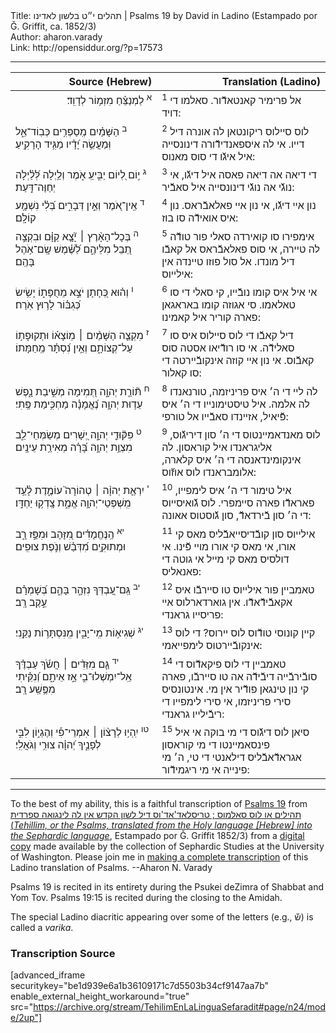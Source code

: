 <html>
<head></head>
<body>
Title: תהלים י״ט בלשון לאדינו | Psalms 19 by David in Ladino (Estampado por Ǧ. Griffit, ca. 1852/3)<br />
Author: aharon.varady<br />
Link: http://opensiddur.org/?p=17573
<p />
<hr />

<table style="margin-left: auto;margin-right: auto;" class="draggable">
<thead><tr><th id="x" style="text-align: right;">Source (Hebrew)</th><th style="text-align: right;">Translation (Ladino)</th></tr></thead>
<tbody>
<tr><td style="vertical-align:top;" width="46%">
<div class="liturgy" style="text-align: right;"><span lang="he">
<sup>א</sup>&nbsp;לַמְנַצֵּ֗חַ 
מִזְמ֥וֹר לְדָוִֽד׃
</span></div>
</td>
 
<td style="vertical-align:top;" width="53%">
<div class="ladino"><span lang="he">
<sup>1</sup>&nbsp;אל פרימיר קאנטאדﬞור. 
סאלמו די דויד:
</span></div></td>
</tr>


<tr>
<td style="vertical-align:top;" width="46%">
<div class="liturgy"><span lang="he">
<sup>ב</sup>&nbsp;הַשָּׁמַ֗יִם מְֽסַפְּרִ֥ים כְּבֽוֹד־אֵ֑ל 
וּֽמַעֲשֵׂ֥ה יָ֝דָ֗יו מַגִּ֥יד הָרָקִֽיעַ׃
</span></div>
</td>
 
<td style="vertical-align:top;" width="53%">
<div class="ladino"><span lang="he">
<sup>2</sup>&nbsp;לוס סיילוס ריקונטאן לה אונרה דיל דייו. 
אי לה איספאנדידﬞורה דינונסייה איל איגﬞו די סוס מאנוס:
</span></div></td>
</tr>


<tr>
<td style="vertical-align:top;" width="46%">
<div class="liturgy"><span lang="he">
<sup>ג</sup>&nbsp;י֣וֹם לְ֭יוֹם יַבִּ֣יעַֽ אֹ֑מֶר 
וְלַ֥יְלָה לְּ֝לַ֗יְלָה יְחַוֶּה־דָּֽעַת׃
</span></div>
</td>
 
<td style="vertical-align:top;" width="53%">
<div class="ladino"><span lang="he">
<sup>3</sup>&nbsp;די דיאה אה דיאה פאסה איל דיגﬞו, 
אי נוגﬞי אה נוגﬞי דינונסייה איל סאבﬞיר:
</span></div></td>
</tr>


<tr>
<td style="vertical-align:top;" width="46%">
<div class="liturgy"><span lang="he">
<sup>ד</sup>&nbsp;אֵֽין־אֹ֭מֶר וְאֵ֣ין דְּבָרִ֑ים 
בְּ֝לִ֗י נִשְׁמָ֥ע קוֹלָֽם׃
</span></div>
</td>
 
<td style="vertical-align:top;" width="53%">
<div class="ladino"><span lang="he">
<sup>4</sup>&nbsp;נון איי דיגﬞו, אי נון איי פאלאבﬞראס. 
נון איס אואידﬞה סו בוז:
</span></div></td>
</tr>


<tr>
<td style="vertical-align:top;" width="46%">
<div class="liturgy"><span lang="he">
<sup>ה</sup>&nbsp;בְּכָל־הָאָ֨רֶץ ׀ יָ֘צָ֤א קַוָּ֗ם 
וּבִקְצֵ֣ה תֵ֭בֵל מִלֵּיהֶ֑ם 
לַ֝שֶּׁ֗מֶשׁ שָֽׂם־אֹ֥הֶל בָּהֶֽם׃
</span></div>
</td>
 
<td style="vertical-align:top;" width="53%">
<div class="ladino"><span lang="he">
<sup>5</sup>&nbsp;אימפירו סו קואירדה סאלי פור טודﬞה לה טיירה, 
אי סוס פאלאבﬞראס אל קאבﬞו דיל מונדו. 
אל סול פוזו טיינדה אין אילייוס:
</span></div></td>
</tr>


<tr>
<td style="vertical-align:top;" width="46%">
<div class="liturgy"><span lang="he">
<sup>ו</sup>&nbsp;וְה֗וּא כְּ֭חָתָן 
יֹצֵ֣א מֵחֻפָּת֑וֹ 
יָשִׂ֥ישׂ כְּ֝גִבּ֗וֹר לָר֥וּץ אֹֽרַח׃
</span></div>
</td>
 
<td style="vertical-align:top;" width="53%">
<div class="ladino"><span lang="he">
<sup>6</sup>&nbsp;אי איל איס קומו נובﬞייו, 
קי סאלי די סו טאלאמו. 
סי אגוזה קומו באראגאן פארה קוריר איל קאמינו:
</span></div></td>
</tr>


<tr>
<td style="vertical-align:top;" width="46%">
<div class="liturgy"><span lang="he">
<sup>ז</sup>&nbsp;מִקְצֵ֤ה הַשָּׁמַ֨יִם ׀ מֽוֹצָא֗וֹ 
וּתְקוּפָת֥וֹ עַל־קְצוֹתָ֑ם 
וְאֵ֥ין נִ֝סְתָּ֗ר מֵֽחַמָּתוֹ׃
</span></div>
</td>
 
<td style="vertical-align:top;" width="53%">
<div class="ladino"><span lang="he">
<sup>7</sup>&nbsp;דיל קאבﬞו די לוס סיילוס איס סו סאלידﬞה. 
אי סו רודﬞיאו אסטה סוס קאבﬞוס. 
אי נון איי קוזה אינקובﬞיירטה די סו קאלור:
</span></div></td>
</tr>


<tr>
<td style="vertical-align:top;" width="46%">
<div class="liturgy"><span lang="he">
<sup>ח</sup>&nbsp;תּ֘וֹרַ֤ת יְהוָ֣ה תְּ֭מִימָה 
מְשִׁ֣יבַת נָ֑פֶשׁ 
עֵד֥וּת יְהוָ֥ה נֶ֝אֱמָנָ֗ה 
מַחְכִּ֥ימַת פֶּֽתִי׃
</span></div>
</td>
 
<td style="vertical-align:top;" width="53%">
<div class="ladino"><span lang="he">
<sup>8</sup>&nbsp;לה ליי די ה׳ איס פריניזמה, 
טורנאנדו לה אלמה. 
איל טיסטימונייו די ה׳ איס פﬞיאיל, 
אזיינדו סאבﬞייו אל טורפי:
</span></div></td>
</tr>


<tr>
<td style="vertical-align:top;" width="46%">
<div class="liturgy"><span lang="he">
<sup>ט</sup>&nbsp;פִּקּ֘וּדֵ֤י יְהוָ֣ה יְ֭שָׁרִים 
מְשַׂמְּחֵי־לֵ֑ב 
מִצְוַ֥ת יְהוָ֥ה בָּ֝רָ֗ה 
מְאִירַ֥ת עֵינָֽיִם׃
</span></div>
</td>
 
<td style="vertical-align:top;" width="53%">
<div class="ladino"><span lang="he">
<sup>9</sup>&nbsp;לוס מאנדאמיינטוס די ה׳ סון דיריגﬞוס, 
אליגראנדו איל קוראסון. 
לה אינקומינדאנסה די ה׳ איס קלארה, 
אלומבראנדו לוס אוזﬞוס:
</span></div></td>
</tr>


<tr>
<td style="vertical-align:top;" width="46%">
<div class="liturgy"><span lang="he">
<sup>י</sup>&nbsp;יִרְאַ֤ת יְהוָ֨ה ׀ טְהוֹרָה֮ 
עוֹמֶ֪דֶת לָ֫עַ֥ד 
מִֽשְׁפְּטֵי־יְהוָ֥ה אֱמֶ֑ת 
צָֽדְק֥וּ יַחְדָּֽו׃
</span></div>
</td>
 
<td style="vertical-align:top;" width="53%">
<div class="ladino"><span lang="he">
<sup>10</sup>&nbsp;איל טימור די ה׳ איס לימפייו, 
פאראדﬞו פארה סיימפרי. 
לוס גﬞואיסייוס די ה׳ סון בﬞירדאדﬞ, 
סון גﬞוסטוס אאונה:
</span></div></td>
</tr>


<tr>
<td style="vertical-align:top;" width="46%">
<div class="liturgy"><span lang="he">
<sup>יא</sup>&nbsp;הַֽנֶּחֱמָדִ֗ים מִ֭זָּהָב 
וּמִפַּ֣ז רָ֑ב 
וּמְתוּקִ֥ים מִ֝דְּבַ֗שׁ וְנֹ֣פֶת צוּפִֽים׃
</span></div>
</td>
 
<td style="vertical-align:top;" width="53%">
<div class="ladino"><span lang="he">
<sup>11</sup>&nbsp;אילייוס סון קובﬞדיסייאבﬞליס מאס קי אורו, 
אי מאס קי אורו מויי פﬞינו. 
אי דולסיס מאס קי מייל אי גוטה די פאנאליס:
</span></div></td>
</tr>


<tr>
<td style="vertical-align:top;" width="46%">
<div class="liturgy"><span lang="he">
<sup>יב</sup>&nbsp;גַּֽם־עַ֭בְדְּךָ נִזְהָ֣ר בָּהֶ֑ם 
בְּ֝שָׁמְרָ֗ם עֵ֣קֶב רָֽב׃
</span></div>
</td>
 
<td style="vertical-align:top;" width="53%">
<div class="ladino"><span lang="he">
<sup>12</sup>&nbsp;טאמביין פור אילייוס טו סיירבﬞו איס אקאבﬞידﬞאדﬞו. 
אין גוארדארלוס איי פריסייו גראנדי:
</span></div></td>
</tr>


<tr>
<td style="vertical-align:top;" width="46%">
<div class="liturgy"><span lang="he">
<sup>יג</sup>&nbsp;שְׁגִיא֥וֹת מִֽי־יָבִ֑ין 
מִֽנִּסְתָּר֥וֹת נַקֵּֽנִי׃
</span></div>
</td>
 
<td style="vertical-align:top;" width="53%">
<div class="ladino"><span lang="he">
<sup>13</sup>&nbsp;קיין קונוסי טודﬞוס לוס יירוס? 
די לוס אינקובﬞיירטוס לימפייאמי:
</span></div></td>
</tr>


<tr>
<td style="vertical-align:top;" width="46%">
<div class="liturgy"><span lang="he">
<sup>יד</sup>&nbsp;גַּ֤ם מִזֵּדִ֨ים ׀ חֲשֹׂ֬ךְ עַבְדֶּ֗ךָ 
אַֽל־יִמְשְׁלוּ־בִ֣י אָ֣ז אֵיתָ֑ם 
וְ֝נִקֵּ֗יתִי 
מִפֶּ֥שַֽׁע רָֽב׃
</span></div>
</td>
 
<td style="vertical-align:top;" width="53%">
<div class="ladino"><span lang="he">
<sup>14</sup>&nbsp;טאמביין די לוס פיקאדﬞוס די סובﬞירבﬞייה דיבﬞידﬞה אה טו סיירבﬞו, 
פארה קי נון טינגאן פודﬞיר אין מי. 
אינטונסיס סירי פריניזמו, 
אי סירי לימפייו די ריבﬞילייו גראנדי:
</span></div></td>
</tr>


<tr>
<td style="vertical-align:top;" width="46%">
<div class="liturgy"><span lang="he">
<sup>טו</sup>&nbsp;יִֽהְי֥וּ לְרָצ֨וֹן ׀ אִמְרֵי־פִ֡י 
וְהֶגְי֣וֹן לִבִּ֣י לְפָנֶ֑יךָ 
יְ֝הוָ֗ה צוּרִ֥י וְגֹאֲלִֽי׃
</span></div>
</td>
 
<td style="vertical-align:top;" width="53%">
<div class="ladino"><span lang="he">
<sup>15</sup>&nbsp;סיאן לוס דיגﬞוס די מי בוקה 
אי איל פינסאמיינטו די מי קוראסון אגראדﬞאבﬞליס דילאנטי די טי, 
ה׳ מי פינייה אי מי ריגמידﬞור:
</div>
</td></tr>
</tbody></table>

<hr />

To the best of my ability, this is a faithful transcription of <a href="https://en.wikipedia.org/wiki/Psalm_19">Psalms 19</a> from <a href="https://opensiddur.org/works-in-progress/needing-transcription/ladino-translation-tehilim-1852/">תהילים או לוס סאלמוס ; טריסלאד'אד'וס דיל לשון הקדש אין לה לינגואה ספרדית (<em>Tehillim, or the Psalms, translated from the Holy language [Hebrew] into the Sephardic language</em></a>, Estampado por Ǧ. Griffit 1852/3) from a <a href="http://digitalcollections.lib.washington.edu/cdm/compoundobject/collection/p16786coll3/id/2453/rec/">digital copy</a> made available by the collection of Sephardic Studies at the University of Washington. Please join me in <a href="https://he.wikisource.org/wiki/%D7%9E%D7%A4%D7%AA%D7%97:Tehilim,_o_los_Salmos,_trezladados_del_leshon_ha-%E1%B8%B3odesh_en_la_lingua_Sefaradit.pdf">making a complete transcription</a> of this Ladino translation of Psalms. --Aharon N. Varady

Psalms 19 is recited in its entirety during the Psukei deZimra of Shabbat and Yom Tov. Psalms 19:15 is recited during the closing to the Amidah.

The special Ladino diacritic appearing over some of the letters (e.g., שﬞ) is called a <em>varika</em>.

<h3>Transcription Source</h3>

[advanced_iframe securitykey="be1d939e6a1b36109171c7d5503b34cf9147aa7b" enable_external_height_workaround="true" src="https://archive.org/stream/TehilimEnLaLinguaSefaradit#page/n24/mode/2up"]
</body>
</html>